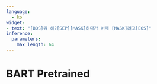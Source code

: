 ```yaml
---
language:
  - ko
widget:
- text: "[BOS]뭐 해?[SEP][MASK]하다가 이제 [MASK]려고[EOS]"
inference:
  parameters:
    max_length: 64
---
```


# BART Pretrained